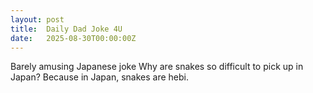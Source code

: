 ```yaml
---
layout: post
title:  Daily Dad Joke 4U
date:   2025-08-30T00:00:00Z
---
```

Barely amusing Japanese joke Why are snakes so difficult to pick up in Japan? Because in Japan, snakes are hebi.
